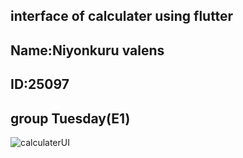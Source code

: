 interface of calculater using flutter 
------------------------------------------------------
Name:Niyonkuru valens
-----------------------------
ID:25097
----------------------------
group Tuesday(E1)
-------------------------------------------
![calculaterUI](https://github.com/valensniyonkuru/calculater/assets/122721666/815dd5a4-43a0-4845-98e9-8b6ce22c19c0)
